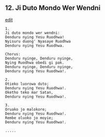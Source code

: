 
## 12.  Ji Duto Mondo Wer Wendni
[edit](https://docs.google.com/document/d/1fyYBFzAiDVMOqv6ZZCmiJpyXoFx1DFRJ/edit?mode=html)



    1.
    Ji duto mondo wer wendni:
    Denduru nying Yesu Ruodhwa!
    Nyisuru duong' Nyasaye Ruodhwa
    Denduru nying Yesu Ruodhwa.

    Chorus:
    Denduru nyinge, Denduru nyinge,
    Nying Ruodhwa obedi gi pak.
    Denduru nyinge, Denduru nyinge,
    Denduru nying Yesu Ruodhwa!.

    2.
    Otieko luorowa duto;
    Denduru nying Yesu Ruodhwa!.
    Oketho teko mar Satan,
    Denduru nying Yesu Ruodhwa!.

    3.
    Oruako jo malokore;
    Denduru nying Yesu Ruodhwa!.
    Rembe oluoko jo moyie;
    Denduru nying Yesu Ruodhwa!.

    .....
